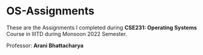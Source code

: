 # OS-Assignments

These are the Assignments I completed during **CSE231: Operating Systems** Course in IIITD during Monsoon 2022 Semester.

Professor: **Arani Bhattacharya**
